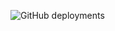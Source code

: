 ![GitHub deployments](https://img.shields.io/github/deployments/gateremark/gatere/production?style=flat&logo=vercel&logoColor=white&label=vercel)

